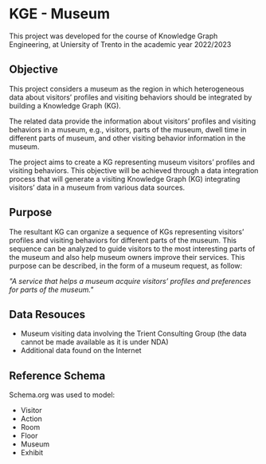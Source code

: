 # KGE - Museum
This project was developed for the course of Knowledge Graph Engineering, at Uniersity of Trento in the academic year 2022/2023

## Objective

This project considers a museum as the region in which heterogeneous data about visitors’ profiles and visiting behaviors should be integrated by building a Knowledge Graph (KG).

The related data provide the information about visitors’ profiles and visiting behaviors in a museum, e.g., visitors, parts of the museum, dwell time in different parts of museum, and other visiting behavior information in the museum.

The project aims to create a KG representing museum visitors’ profiles and visiting behaviors. This objective will be achieved through a data integration process that will generate a visiting Knowledge Graph (KG) integrating visitors’ data in a museum from various data sources.

## Purpose 

The resultant KG can organize a sequence of KGs representing visitors’ profiles and visiting behaviors for different parts of the museum. This sequence can be analyzed to guide visitors to the most interesting parts of the museum and also help museum owners improve their services. This purpose can be described, in the form of a museum request, as follow:

*"A service that helps a museum acquire visitors’ profiles and preferences for parts of the museum."* 

## Data Resouces

- Museum visiting data involving the Trient Consulting Group (the data cannot be made available as it is under NDA)
- Additional data found on the Internet

## Reference Schema

Schema.org was used to model:
- Visitor
- Action
- Room
- Floor
- Museum
- Exhibit
